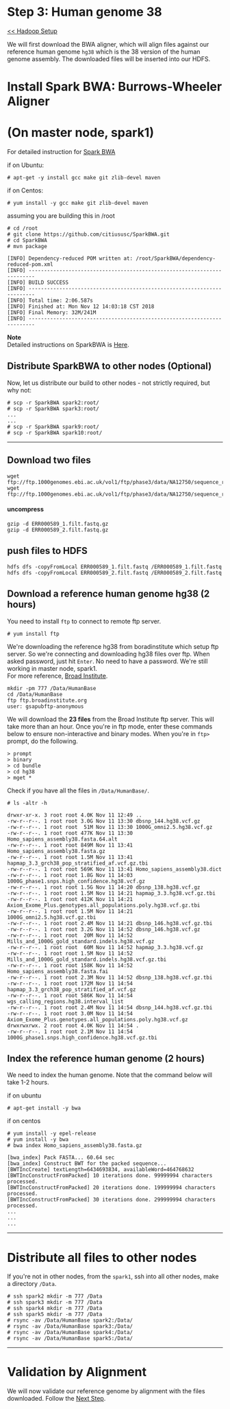 # Step 3: Human genome 38 

<a href=https://github.com/kckenneth/GenomicAssembly/blob/master/setup_hadoop.md><< Hadoop Setup</a>  

We will first download the BWA aligner, which will align files against our reference human genome `hg38` which is the 38 version of the human genome assembly. The downloaded files will be inserted into our HDFS. 

# Install Spark BWA: Burrows-Wheeler Aligner
# (On master node, spark1)
For detailed instruction for <a href=https://github.com/citiususc/SparkBWA>Spark BWA</a>  

if on Ubuntu:
```
# apt-get -y install gcc make git zlib-devel maven 
```
if on Centos:
```
# yum install -y gcc make git zlib-devel maven 
```
assuming you are building this in /root
```
# cd /root
# git clone https://github.com/citiususc/SparkBWA.git
# cd SparkBWA
# mvn package

[INFO] Dependency-reduced POM written at: /root/SparkBWA/dependency-reduced-pom.xml
[INFO] ------------------------------------------------------------------------
[INFO] BUILD SUCCESS
[INFO] ------------------------------------------------------------------------
[INFO] Total time: 2:06.587s
[INFO] Finished at: Mon Nov 12 14:03:18 CST 2018
[INFO] Final Memory: 32M/241M
[INFO] ------------------------------------------------------------------------
```
**Note**  
Detailed instructions on SparkBWA is <a href=https://github.com/citiususc/SparkBWA>Here</a>. 

## Distribute SparkBWA to other nodes (Optional) 
Now, let us distribute our build to other nodes - not strictly required, but why not:
```
# scp -r SparkBWA spark2:root/
# scp -r SparkBWA spark3:root/
...
...
# scp -r SparkBWA spark9:root/
# scp -r SparkBWA spark10:root/
```
------------
## Download two files 
```
wget ftp://ftp.1000genomes.ebi.ac.uk/vol1/ftp/phase3/data/NA12750/sequence_read/ERR000589_1.filt.fastq.gz
wget ftp://ftp.1000genomes.ebi.ac.uk/vol1/ftp/phase3/data/NA12750/sequence_read/ERR000589_2.filt.fastq.gz
```
#### uncompress
```
gzip -d ERR000589_1.filt.fastq.gz
gzip -d ERR000589_2.filt.fastq.gz
```
## push files to HDFS
```
hdfs dfs -copyFromLocal ERR000589_1.filt.fastq /ERR000589_1.filt.fastq
hdfs dfs -copyFromLocal ERR000589_2.filt.fastq /ERR000589_2.filt.fastq
```

## Download a reference human genome hg38 (2 hours)
You need to install `ftp` to connect to remote ftp server. 
```
# yum install ftp
```
We're downloading the reference hg38 from boradinstitute which setup ftp server. So we're connecting and downloading hg38 files over ftp. When asked password, just hit `Enter`. No need to have a password. We're still working in master node, spark1.  
For more reference, <a href=https://software.broadinstitute.org/gatk/download/bundle>Broad Institute</a>.
```
mkdir -pm 777 /Data/HumanBase
cd /Data/HumanBase
ftp ftp.broadinstitute.org
user: gsapubftp-anonymous
```
We will download the **23 files** from the Broad Institute ftp server. This will take more than an hour. Once you're in ftp mode, enter these commands below to ensure non-interactive and binary modes. When you're in `ftp>` prompt, do the following. 
```
> prompt
> binary
> cd bundle
> cd hg38
> mget *
```
Check if you have all the files in `/Data/HumanBase/`.
```
# ls -altr -h

drwxr-xr-x. 3 root root 4.0K Nov 11 12:49 ..
-rw-r--r--. 1 root root 3.0G Nov 11 13:30 dbsnp_144.hg38.vcf.gz
-rw-r--r--. 1 root root  51M Nov 11 13:30 1000G_omni2.5.hg38.vcf.gz
-rw-r--r--. 1 root root 477K Nov 11 13:30 Homo_sapiens_assembly38.fasta.64.alt
-rw-r--r--. 1 root root 849M Nov 11 13:41 Homo_sapiens_assembly38.fasta.gz
-rw-r--r--. 1 root root 1.5M Nov 11 13:41 hapmap_3.3_grch38_pop_stratified_af.vcf.gz.tbi
-rw-r--r--. 1 root root 569K Nov 11 13:41 Homo_sapiens_assembly38.dict
-rw-r--r--. 1 root root 1.8G Nov 11 14:03 1000G_phase1.snps.high_confidence.hg38.vcf.gz
-rw-r--r--. 1 root root 1.5G Nov 11 14:20 dbsnp_138.hg38.vcf.gz
-rw-r--r--. 1 root root 1.5M Nov 11 14:21 hapmap_3.3.hg38.vcf.gz.tbi
-rw-r--r--. 1 root root 412K Nov 11 14:21 Axiom_Exome_Plus.genotypes.all_populations.poly.hg38.vcf.gz.tbi
-rw-r--r--. 1 root root 1.5M Nov 11 14:21 1000G_omni2.5.hg38.vcf.gz.tbi
-rw-r--r--. 1 root root 2.4M Nov 11 14:21 dbsnp_146.hg38.vcf.gz.tbi
-rw-r--r--. 1 root root 3.2G Nov 11 14:52 dbsnp_146.hg38.vcf.gz
-rw-r--r--. 1 root root  20M Nov 11 14:52 Mills_and_1000G_gold_standard.indels.hg38.vcf.gz
-rw-r--r--. 1 root root  60M Nov 11 14:52 hapmap_3.3.hg38.vcf.gz
-rw-r--r--. 1 root root 1.5M Nov 11 14:52 Mills_and_1000G_gold_standard.indels.hg38.vcf.gz.tbi
-rw-r--r--. 1 root root 158K Nov 11 14:52 Homo_sapiens_assembly38.fasta.fai
-rw-r--r--. 1 root root 2.3M Nov 11 14:52 dbsnp_138.hg38.vcf.gz.tbi
-rw-r--r--. 1 root root 172M Nov 11 14:54 hapmap_3.3_grch38_pop_stratified_af.vcf.gz
-rw-r--r--. 1 root root 586K Nov 11 14:54 wgs_calling_regions.hg38.interval_list
-rw-r--r--. 1 root root 2.4M Nov 11 14:54 dbsnp_144.hg38.vcf.gz.tbi
-rw-r--r--. 1 root root 3.0M Nov 11 14:54 Axiom_Exome_Plus.genotypes.all_populations.poly.hg38.vcf.gz
drwxrwxrwx. 2 root root 4.0K Nov 11 14:54 .
-rw-r--r--. 1 root root 2.1M Nov 11 14:54 1000G_phase1.snps.high_confidence.hg38.vcf.gz.tbi
```

## Index the reference human genome (2 hours)

We need to index the human genome. Note that the command below will take 1-2 hours.  

if on ubuntu
```
# apt-get install -y bwa
```
if on centos
```
# yum install -y epel-release
# yum install -y bwa
# bwa index Homo_sapiens_assembly38.fasta.gz

[bwa_index] Pack FASTA... 60.64 sec
[bwa_index] Construct BWT for the packed sequence...
[BWTIncCreate] textLength=6434693834, availableWord=464768632
[BWTIncConstructFromPacked] 10 iterations done. 99999994 characters processed.
[BWTIncConstructFromPacked] 20 iterations done. 199999994 characters processed.
[BWTIncConstructFromPacked] 30 iterations done. 299999994 characters processed.
...
...
...
```
----------
# Distribute all files to other nodes
If you're not in other nodes, from the `spark1`, ssh into all other nodes, make a directory `/Data`. 
```
# ssh spark2 mkdir -m 777 /Data
# ssh spark3 mkdir -m 777 /Data
# ssh spark4 mkdir -m 777 /Data
# ssh spark5 mkdir -m 777 /Data
# rsync -av /Data/HumanBase spark2:/Data/
# rsync -av /Data/HumanBase spark3:/Data/
# rsync -av /Data/HumanBase spark4:/Data/
# rsync -av /Data/HumanBase spark5:/Data/
```
----------------
# Validation by Alignment
We will now validate our reference genome by alignment with the files downloaded. Follow the <a href=https://github.com/kckenneth/GenomicAssembly/blob/master/execution.md>Next Step</a>.
